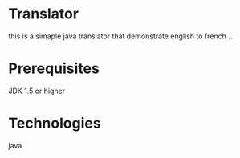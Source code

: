 Translator
==========
this is a simaple java translator that demonstrate  english to french ..



Prerequisites
=============
JDK 1.5 or higher

Technologies
============

java

